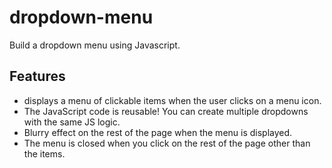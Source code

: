 # dropdown-menu
Build a dropdown menu using Javascript. 

## Features

- displays a menu of clickable items when the user clicks on a menu icon.
- The JavaScript code is reusable! You can create multiple dropdowns with the same JS logic.
- Blurry effect on the rest of the page when the menu is displayed.
- The menu is closed when you click on the rest of the page other than the items.

